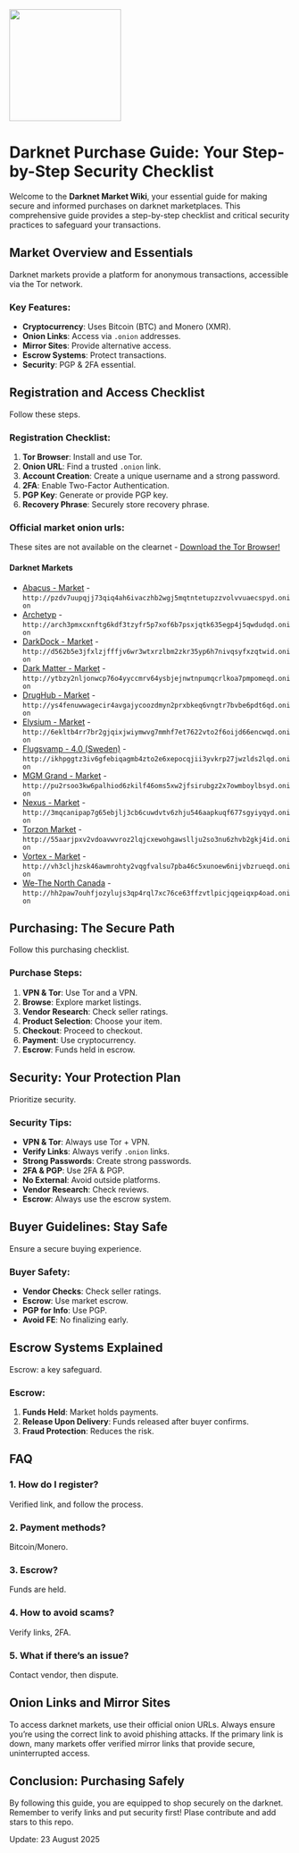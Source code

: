 <img src="/visuals/overlay.webp" width="200">

# Darknet Purchase Guide: Your Step-by-Step Security Checklist

Welcome to the **Darknet Market Wiki**, your essential guide for making secure and informed purchases on darknet marketplaces. This comprehensive guide provides a step-by-step checklist and critical security practices to safeguard your transactions.

## Market Overview and Essentials

Darknet markets provide a platform for anonymous transactions, accessible via the Tor network.

### Key Features:
*   **Cryptocurrency**: Uses Bitcoin (BTC) and Monero (XMR).
*   **Onion Links**: Access via `.onion` addresses.
*   **Mirror Sites**: Provide alternative access.
*   **Escrow Systems**: Protect transactions.
*   **Security**: PGP & 2FA essential.

## Registration and Access Checklist

Follow these steps.

### Registration Checklist:
1.  **Tor Browser**: Install and use Tor.
2.  **Onion URL**: Find a trusted `.onion` link.
3.  **Account Creation**: Create a unique username and a strong password.
4.  **2FA**: Enable Two-Factor Authentication.
5.  **PGP Key**: Generate or provide PGP key.
6.  **Recovery Phrase**: Securely store recovery phrase.

### Official market onion urls:
These sites are not available on the clearnet - [Download the Tor Browser!](https://www.torproject.org/download/)

#### Darknet Markets

*   [Abacus - Market](http://pzdv7uupqjj73qiq4ah6ivaczhb2wgj5mqtntetupzzvolvvuaecspyd.onion) - `http://pzdv7uupqjj73qiq4ah6ivaczhb2wgj5mqtntetupzzvolvvuaecspyd.onion`
*   [Archetyp](@archetyp) - `http://arch3pmxcxnftg6kdf3tzyfr5p7xof6b7psxjqtk635egp4j5qwdudqd.onion`
*   [DarkDock - Market](http://d562b5e3jfxlzjfffjv6wr3wtxrzlbm2zkr35yp6h7nivqsyfxzqtwid.onion) - `http://d562b5e3jfxlzjfffjv6wr3wtxrzlbm2zkr35yp6h7nivqsyfxzqtwid.onion`
*   [Dark Matter - Market](http://ytbzy2nljonwcp76o4yyccmrv64ysbjejnwtnpumqcrlkoa7pmpomeqd.onion) - `http://ytbzy2nljonwcp76o4yyccmrv64ysbjejnwtnpumqcrlkoa7pmpomeqd.onion`
*   [DrugHub - Market](http://ys4fenuwwagecir4avgajycoozdmyn2prxbkeq6vngtr7bvbe6pdt6qd.onion) - `http://ys4fenuwwagecir4avgajycoozdmyn2prxbkeq6vngtr7bvbe6pdt6qd.onion`
*   [Elysium - Market](http://6ekltb4rr7br2gjqixjwiymwvg7mmhf7et7622vto2f6oijd66encwqd.onion) - `http://6ekltb4rr7br2gjqixjwiymwvg7mmhf7et7622vto2f6oijd66encwqd.onion`
*   [Flugsvamp - 4.0 (Sweden)](http://ikhpggtz3iv6gfebiqagmb4zto2e6xepocqjii3yvkrp27jwzlds2lqd.onion) - `http://ikhpggtz3iv6gfebiqagmb4zto2e6xepocqjii3yvkrp27jwzlds2lqd.onion`
*   [MGM Grand - Market](http://pu2rsoo3kw6palhiod6zkilf46oms5xw2jfsirubgz2x7owmboylbsyd.onion) - `http://pu2rsoo3kw6palhiod6zkilf46oms5xw2jfsirubgz2x7owmboylbsyd.onion`
*   [Nexus - Market](http://3mqcanipap7g65ebjlj3cb6cuwdvtv6zhju546aapkuqf677sgyiyqyd.onion) - `http://3mqcanipap7g65ebjlj3cb6cuwdvtv6zhju546aapkuqf677sgyiyqyd.onion`
*   [Torzon Market](http://55aarjpxv2vdoavwvroz2lqjcxewohgawsllju2so3nu6zhvb2gkj4id.onion) - `http://55aarjpxv2vdoavwvroz2lqjcxewohgawsllju2so3nu6zhvb2gkj4id.onion`
*   [Vortex - Market](http://vh3cljhzsk46awmrohty2vqgfvalsu7pba46c5xunoew6nijvbzrueqd.onion) - `http://vh3cljhzsk46awmrohty2vqgfvalsu7pba46c5xunoew6nijvbzrueqd.onion`
*   [We-The North Canada](http://hh2paw7ouhfjozylujs3qp4rql7xc76ce63ffzvtlpicjqgeiqxp4oad.onion) - `http://hh2paw7ouhfjozylujs3qp4rql7xc76ce63ffzvtlpicjqgeiqxp4oad.onion`

## Purchasing: The Secure Path

Follow this purchasing checklist.

### Purchase Steps:
1.  **VPN & Tor**: Use Tor and a VPN.
2.  **Browse**: Explore market listings.
3.  **Vendor Research**: Check seller ratings.
4.  **Product Selection**: Choose your item.
5.  **Checkout**: Proceed to checkout.
6.  **Payment**: Use cryptocurrency.
7.  **Escrow**: Funds held in escrow.

## Security: Your Protection Plan

Prioritize security.

### Security Tips:
*   **VPN & Tor**: Always use Tor + VPN.
*   **Verify Links**: Always verify `.onion` links.
*   **Strong Passwords**: Create strong passwords.
*   **2FA & PGP**: Use 2FA & PGP.
*   **No External**: Avoid outside platforms.
*   **Vendor Research**: Check reviews.
*   **Escrow**: Always use the escrow system.

## Buyer Guidelines: Stay Safe

Ensure a secure buying experience.

### Buyer Safety:
*   **Vendor Checks**: Check seller ratings.
*   **Escrow**: Use market escrow.
*   **PGP for Info**: Use PGP.
*   **Avoid FE**: No finalizing early.

## Escrow Systems Explained

Escrow: a key safeguard.

### Escrow:
1.  **Funds Held**: Market holds payments.
2.  **Release Upon Delivery**: Funds released after buyer confirms.
3.  **Fraud Protection**: Reduces the risk.

## FAQ

### 1. How do I register?
Verified link, and follow the process.

### 2. Payment methods?
Bitcoin/Monero.

### 3. Escrow?
Funds are held.

### 4. How to avoid scams?
Verify links, 2FA.

### 5. What if there’s an issue?
Contact vendor, then dispute.

## Onion Links and Mirror Sites

To access darknet markets, use their official onion URLs. Always ensure you’re using the correct link to avoid phishing attacks. If the primary link is down, many markets offer verified mirror links that provide secure, uninterrupted access.

## Conclusion: Purchasing Safely

By following this guide, you are equipped to shop securely on the darknet. Remember to verify links and put security first!
Plase contribute and add stars to this repo.















Update:  23 August 2025